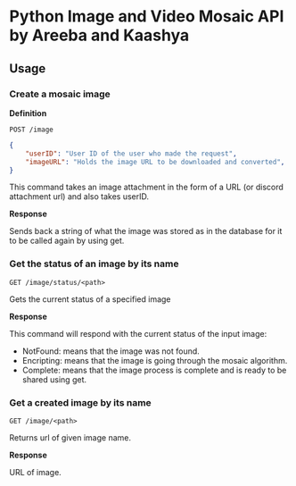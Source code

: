 # Python Image and Video Mosaic API by Areeba and Kaashya

## Usage

### Create a mosaic image

**Definition**

`POST /image`


```json
{
    "userID": "User ID of the user who made the request",
    "imageURL": "Holds the image URL to be downloaded and converted",
}
```

This command takes an image attachment in the form of a URL (or discord attachment url) and also takes userID. 

**Response**

Sends back a string of what the image was stored as in the database for it to be called again by using get. 

### Get the status of an image by its name

`GET /image/status/<path>`

Gets the current status of a specified image

**Response**

This command will respond with the current status of the input image:
- NotFound: means that the image was not found.
- Encripting: means that the image is going through the mosaic algorithm.
- Complete: means that the image process is complete and is ready to be shared using get. 

### Get a created image by its name

`GET /image/<path>`

Returns url of given image name.

**Response**

URL of image.

